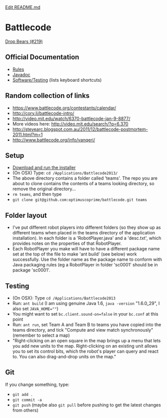 [Edit README.md](https://github.com/optimuscoprime/battlecode/edit/master/README.md)

Battlecode
==========

[Drop Bears (#219)](https://www.battlecode.org/contestants/teams/219)

## Official Documentation

* [Rules](https://github.com/battlecode/battlecode-server/blob/2013-1.1.1/specs.md)
* [Javadoc](http://s3.amazonaws.com/battlecode-releases-2013/javadoc/index.html)
* [Software/Testing](http://s3.amazonaws.com/battlecode-releases-2013/docs/software.html) (lists keyboard shortcuts)

## Random collection of links

* https://www.battlecode.org/contestants/calendar/
* http://cory.li/battlecode-intro/
* http://video.mit.edu/watch/6370-battlecode-jan-9-8877/
* More videos here: http://video.mit.edu/search/?q=6.370
* http://stevearc.blogspot.com.au/2011/12/battlecode-postmortem-2011.html?m=1
* http://www.battlecode.org/info/vanqeri/

## Setup

* [Download and run the installer](https://www.battlecode.org/contestants/releases/)
* (On OSX) Type: `cd /Applications/Battlecode2013/`
* The above directory contains a folder called 'teams'. The repo you are about to clone
  contains the contents of a teams looking directory, so remove the original directory...
* `rm teams`, and then type
* `git clone git@github.com:optimuscoprime/battlecode.git teams`

## Folder layout

* I've put different robot players into different folders (so they show up as different
  teams when placed in the teams directory of the application installation). In each folder
  is a 'RobotPlayer.java' and a 'desc.txt', which provides notes on the properties of
  that RobotPlayer.
* Each RobotPlayer you make will have to have a different package name set at the top of
  the file to make 'ant build' (see below) work successfully. Use the folder name as the package
  name to conform with Java packaging rules (eg a RobotPlayer in folder 'sc0001' should be
  in package 'sc0001'.

## Testing

* (On OSX): Type `cd /Applications/Battlecode2013`
* Run: `ant build` (I am using genuine Java 1.6, `java -version` "1.6.0_29", I also set `JAVA_HOME=""`)
* You might want to set `bc.client.sound-on=false` in your `bc.conf` at this point
* Run: `ant run`, set Team A and Team B to teams you have copied into the teams directory, 
  and tick "Compute and view match synchronously" (remember to select a map)
* "Right-clicking on an open square in the map brings up a menu that lets you add new units to the map. Right-clicking on an existing unit allows you to set its control bits, which the robot's player can query and react to. You can also drag-and-drop units on the map."

## Git

If you change something, type:
* `git add .`
* `git commit -a`
* `git push` (maybe also `git pull` before pushing to get the latest changes from others)

